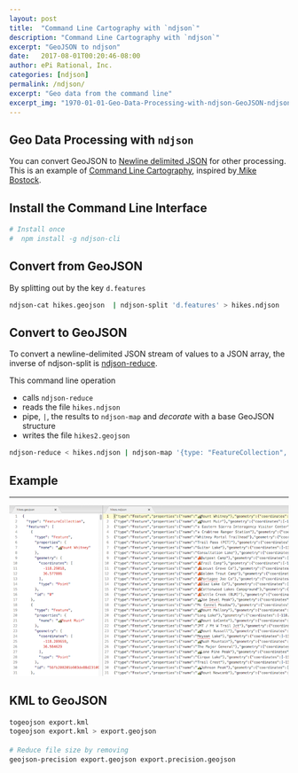 ```yaml
---
layout: post
title:  "Command Line Cartography with `ndjson`"
description: "Command Line Cartography with `ndjson`"
excerpt: "GeoJSON to ndjson"
date:   2017-08-01T00:20:46-08:00
author: ePi Rational, Inc.
categories: [ndjson]
permalink: /ndjson/
excerpt: "Geo data from the command line"
excerpt_img: "1970-01-01-Geo-Data-Processing-with-ndjson-GeoJSON-ndjson.png"
---
```


## Geo Data Processing with `ndjson`

You can convert GeoJSON to [Newline delimited JSON](http://specs.okfnlabs.org/ndjson/) for other processing.  This is an example of [Command Line Cartography](https://medium.com/@mbostock/command-line-cartography-part-2-c3a82c5c0f3), inspired by[ Mike Bostock](https://github.com/mbostock).


## Install the Command Line Interface

```bash
# Install once
#  npm install -g ndjson-cli
```


## Convert from GeoJSON

By splitting out by the key `d.features`

```bash
ndjson-cat hikes.geojson  | ndjson-split 'd.features' > hikes.ndjson
```

## Convert to GeoJSON

To convert a newline-delimited JSON stream of values to a JSON array, the inverse of ndjson-split is
[ndjson-reduce](https://github.com/mbostock/ndjson-cli/blob/master/README.md#reduce).

This command line operation
* calls `ndjson-reduce`
* reads the file `hikes.ndjson`
* pipe, `|`, the results to `ndjson-map` and *decorate* with a base GeoJSON structure
* writes the file `hikes2.geojson`


```bash
ndjson-reduce < hikes.ndjson | ndjson-map '{type: "FeatureCollection", features: d}' > hikes2.geojson
```

## Example

-----

![Geo-Data-Processing-with-ndjson](/assets/img/1970-01-01-Geo-Data-Processing-with-ndjson-GeoJSON-ndjson.png)


## KML to GeoJSON

``` bash
togeojson export.kml
togeojson export.kml > export.geojson

# Reduce file size by removing
geojson-precision export.geojson export.precision.geojson
```
